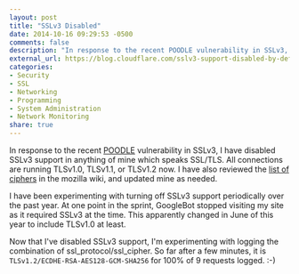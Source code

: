 ```yaml
---
layout: post
title: "SSLv3 Disabled"
date: 2014-10-16 09:29:53 -0500
comments: false
description: "In response to the recent POODLE vulnerability in SSLv3, I have disabled SSLv3 support in anything of mine which speaks SSL/TLS. All connections are running TLSv1.0, TLSv1.1, or TLSv1.2 now."
external_url: https://blog.cloudflare.com/sslv3-support-disabled-by-default-due-to-vulnerability/
categories: 
- Security
- SSL
- Networking
- Programming
- System Administration
- Network Monitoring
share: true
---
```

In response to the recent [POODLE](https://www.openssl.org/~bodo/ssl-poodle.pdf) vulnerability in SSLv3, I have disabled SSLv3 support in anything of mine which speaks SSL/TLS. All connections are running TLSv1.0, TLSv1.1, or TLSv1.2 now. I have also reviewed the [list of ciphers](https://wiki.mozilla.org/Security/Server_Side_TLS) in the mozilla wiki, and updated mine as needed.

I have been experimenting with turning off SSLv3 support periodically over the past year. At one point in the sprint, GoogleBot stopped visiting my site as it required SSLv3 at the time. This apparently changed in June of this year to include TLSv1.0 at least.

Now that I've disabled SSLv3 support, I'm experimenting with logging the combination of ssl_protocol/ssl_cipher. So far after a few minutes, it is `TLSv1.2/ECDHE-RSA-AES128-GCM-SHA256` for 100% of 9 requests logged. :-)


